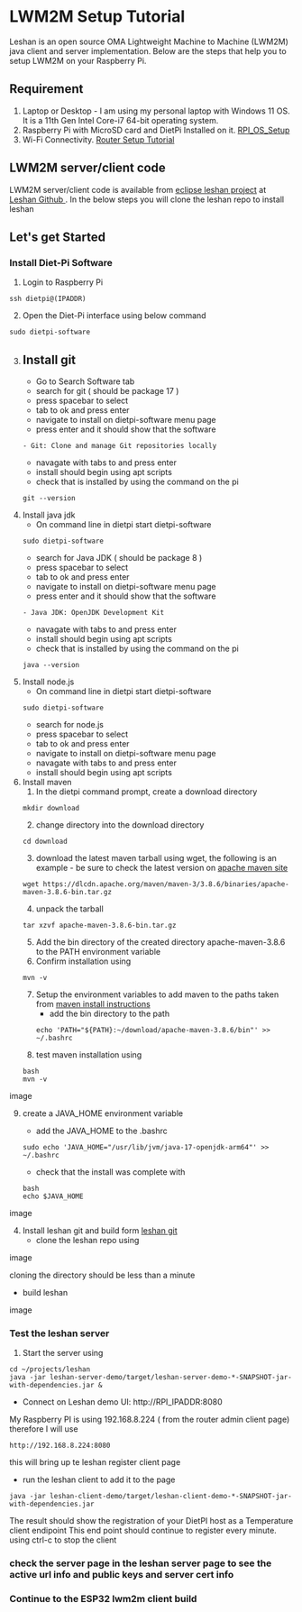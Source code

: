 # LWM2M Setup Tutorial #

Leshan is an open source OMA Lightweight Machine to Machine (LWM2M) java client and server implementation. Below are the steps that help you to setup LWM2M on your Raspberry Pi.

## Requirement ##
1. Laptop or Desktop - I am using my personal laptop with Windows 11 OS. It is a 11th Gen Intel Core-i7 64-bit operating system.
2. Raspberry Pi with MicroSD card and DietPi Installed on it. [RPI_OS_Setup](../RPI_SETUP/RPI_OS_Setup.md)
3. Wi-Fi Connectivity. [Router Setup Tutorial](../Setup_Router_Tutorial)

## LWM2M server/client code ##

LWM2M server/client code is available from [eclipse leshan project](https://www.eclipse.org/leshan/) at [ Leshan Github ](https://github.com/eclipse/leshan). In the below steps you will clone the leshan repo to install leshan

## Let's get Started ##

### Install Diet-Pi Software ###
1. Login to Raspberry Pi
```
ssh dietpi@(IPADDR)
```
2. Open the Diet-Pi interface using below command
```
sudo dietpi-software
```
3. Install git
   - 
    - Go to Search Software tab
    - search for git ( should be package 17 )
    - press spacebar to select
    - tab to ok and press enter
    - navigate to install on dietpi-software menu page
    - press enter and it should show that the software 
    ```
    - Git: Clone and manage Git repositories locally
    ```
    - navagate with tabs to <ok> and press enter
    - install should begin using apt scripts
    - check that is installed by using the command on the pi
    ```
    git --version
    ```
2. Install java jdk
      - On command line in dietpi start dietpi-software
    ```
    sudo dietpi-software
    ```
    - search for Java JDK ( should be package 8 )
    - press spacebar to select 
    - tab to ok and press enter
    - navigate to install on dietpi-software menu page
    - press enter and it should show that the software 
    ```
    - Java JDK: OpenJDK Development Kit
    ```
    - navagate with tabs to <ok> and press enter
    - install should begin using apt scripts
    - check that is installed by using the command on the pi
    ```
    java --version
    ```
2. Install node.js
     - On command line in dietpi start dietpi-software
    ```
    sudo dietpi-software
    ```
    - search for node.js 
    - press spacebar to select 
    - tab to ok and press enter
    - navigate to install on dietpi-software menu page
    - navagate with tabs to <ok> and press enter
   - install should begin using apt scripts
3. Install maven
   1. In the dietpi command prompt, create a download directory
   ```
   mkdir download
   ```
   2. change directory into the download directory
   ```
   cd download
   ```
   3. download the latest maven tarball using wget, the following is an example - be sure to check the latest version on [apache maven site](https://maven.apache.org/download.cgi)  
   ```
   wget https://dlcdn.apache.org/maven/maven-3/3.8.6/binaries/apache-maven-3.8.6-bin.tar.gz
   ```
   4. unpack the tarball
   ```
   tar xzvf apache-maven-3.8.6-bin.tar.gz
   ```
   5. Add the bin directory of the created directory apache-maven-3.8.6 to the PATH environment variable
   6. Confirm installation using
   ```
   mvn -v
   ```
   7. Setup the environment variables to add maven to the paths taken from [maven install instructions](https://maven.apache.org/install.html)
      - add the bin directory to the path
      ```
      echo 'PATH="${PATH}:~/download/apache-maven-3.8.6/bin"' >>  ~/.bashrc
      ```
   8.  test maven installation using
   ```
   bash
   mvn -v
   ```
  
image
   
   9. create a JAVA_HOME environment variable

      - add the JAVA_HOME to the .bashrc
      ```
      sudo echo 'JAVA_HOME="/usr/lib/jvm/java-17-openjdk-arm64"' >> ~/.bashrc
      ```
      - check that the install was complete with
      ```
      bash
      echo $JAVA_HOME
      ```
image

4. Install leshan git and build form [leshan git](https://github.com/eclipse/leshan)
   - clone the leshan repo using
   
image
   
   cloning the directory should be less than a minute
   - build leshan
   
image
   


### Test the leshan server
1. Start the server using
  ```
  cd ~/projects/leshan
  java -jar leshan-server-demo/target/leshan-server-demo-*-SNAPSHOT-jar-with-dependencies.jar &
  ```
  -  Connect on Leshan demo UI: http://RPI_IPADDR:8080

   My Raspberry PI is using 192.168.8.224 ( from the router admin client page)
   therefore I will use
   ```
   http://192.168.8.224:8080
   ```
   this will bring up te leshan register client page


  - run the leshan client to add it to the page
  ```
  java -jar leshan-client-demo/target/leshan-client-demo-*-SNAPSHOT-jar-with-dependencies.jar
  ```

  The result should show the registration of your DietPI host as a Temperature client endipoint
  This end point should continue to register every minute.
  using ctrl-c to stop the client

  ### check the server page in the leshan server page to see the active url info and public keys and server cert info

###  Continue to the ESP32 lwm2m client build ###

